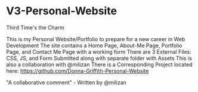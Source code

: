 # V3-Personal-Website
Third Time's the Charm

This is my Personal Website/Portfolio to prepare for a new career in Web Development
The site contains a Home Page, About-Me Page, Portfolio Page, and Contact Me Page with a working form
There are 3 External Files: CSS, JS, and Form Submitted along with separate folder with Assets
This is also a collaboration with @milizan
There is a Corresponding Project located here: https://github.com/Donna-Griffith-Personal-Website

"A collaborative comment" - Written by @milizan
